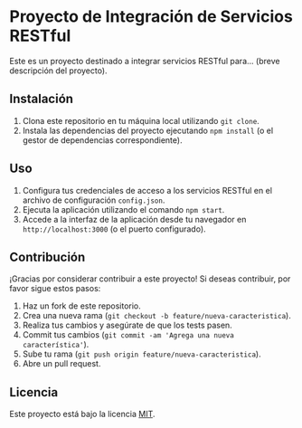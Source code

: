 # Proyecto de Integración de Servicios RESTful

Este es un proyecto destinado a integrar servicios RESTful para... (breve descripción del proyecto).

## Instalación

1. Clona este repositorio en tu máquina local utilizando `git clone`.
2. Instala las dependencias del proyecto ejecutando `npm install` (o el gestor de dependencias correspondiente).

## Uso

1. Configura tus credenciales de acceso a los servicios RESTful en el archivo de configuración `config.json`.
2. Ejecuta la aplicación utilizando el comando `npm start`.
3. Accede a la interfaz de la aplicación desde tu navegador en `http://localhost:3000` (o el puerto configurado).

## Contribución

¡Gracias por considerar contribuir a este proyecto! Si deseas contribuir, por favor sigue estos pasos:

1. Haz un fork de este repositorio.
2. Crea una nueva rama (`git checkout -b feature/nueva-caracteristica`).
3. Realiza tus cambios y asegúrate de que los tests pasen.
4. Commit tus cambios (`git commit -am 'Agrega una nueva característica'`).
5. Sube tu rama (`git push origin feature/nueva-caracteristica`).
6. Abre un pull request.

## Licencia

Este proyecto está bajo la licencia [MIT](LICENSE).

